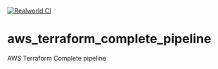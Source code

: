 [![Realworld CI](https://github.com/AhmedELShafaie/aws_terraform_complete_pipeline/actions/workflows/realworld-ci.yaml/badge.svg)](https://github.com/AhmedELShafaie/aws_terraform_complete_pipeline/actions/workflows/realworld-ci.yaml)

# aws_terraform_complete_pipeline
AWS Terraform Complete pipeline
